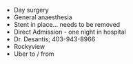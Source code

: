 - Day surgery
- General anaesthesia
- Stent in place... needs to be removed
- Direct Admission - one night in hospital
- Dr. Desantis; 403-943-8966
- Rockyview
- Uber to / from